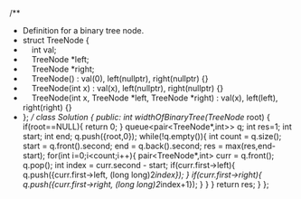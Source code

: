 /**
* Definition for a binary tree node.
* struct TreeNode {
*     int val;
*     TreeNode *left;
*     TreeNode *right;
*     TreeNode() : val(0), left(nullptr), right(nullptr) {}
*     TreeNode(int x) : val(x), left(nullptr), right(nullptr) {}
*     TreeNode(int x, TreeNode *left, TreeNode *right) : val(x), left(left), right(right) {}
* };
*/
class Solution {
public:
int widthOfBinaryTree(TreeNode* root) {
if(root==NULL){
return 0;
}
queue<pair<TreeNode*,int>> q;
int res=1;
int start;
int end;
q.push({root,0});
while(!q.empty()){
int count = q.size();
start = q.front().second;
end = q.back().second;
res = max(res,end-start);
for(int i=0;i<count;i++){
pair<TreeNode*,int> curr = q.front();
q.pop();
int index = curr.second - start;
if(curr.first->left){
q.push({curr.first->left, (long long)2*index});
}
if(curr.first->right){
q.push({curr.first->right, (long long)2*index+1});
}
}
}
return res;
}
};